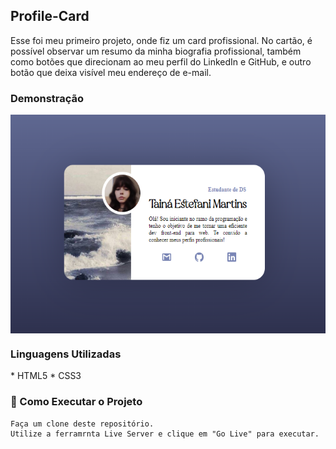 <h2 align="left">Profile-Card</h2>
<p>Esse foi meu primeiro projeto, onde fiz um card profissional.
No cartão, é possível observar um resumo da minha biografia profissional, também como botões que direcionam ao meu perfil do LinkedIn e GitHub, e outro botão que deixa visível meu endereço de e-mail.</p>

<h3 align="left">Demonstração</h3>
<img align="center" alt="" height="350px" src="profile-card.png">

<h3 align="left">Linguagens Utilizadas</h3>
* HTML5
* CSS3

<h3 align="left">🔧 Como Executar o Projeto</h3>

````
Faça um clone deste repositório.
Utilize a ferramrnta Live Server e clique em "Go Live" para executar.
````

